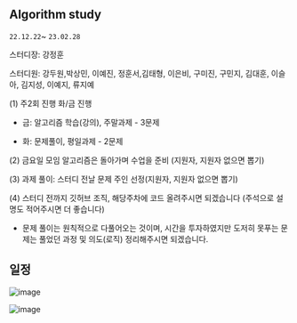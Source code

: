 ## Algorithm study
`22.12.22`~ `23.02.28`

스터디장: 강정훈

스터디원: 강두원,박상민, 이예진, 정훈서,김태형, 이은비, 구미진, 구민지, 김대훈, 이슬아, 김지성, 이예지, 류지예


  (1) 주2회 진행 화/금 진행 
  * 금: 알고리즘 학습(강의), 주말과제 - 3문제  

  * 화: 문제풀이, 평일과제 - 2문제  

  (2) 금요일 모임 알고리즘은 돌아가며 수업을 준비 (지원자, 지원자 없으면 뽑기)  

  (3) 과제 풀이: 스터디 전날 문제 주인 선정(지원자, 지원자 없으면 뽑기)   

  (4) 스터디 전까지 깃허브 조직, 해당주차에 코드 올려주시면 되겠습니다 (주석으로 설명도 적어주시면 더 좋습니다)  


* 문제 풀이는 원칙적으로 다풀어오는 것이며, 시간을 투자하였지만 도저히 못푸는 문제는 풀었던 과정 및 의도(로직) 정리해주시면 되겠습니다.

## 일정

![image](https://user-images.githubusercontent.com/80855939/212876719-4a8c7045-52c2-4528-b7d1-d24af44deac1.png)

![image](https://user-images.githubusercontent.com/80855939/212876870-e12c47b0-19db-435d-a4de-1aeb440ebbbc.png)

